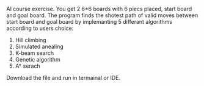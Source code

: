 AI course exercise. You get 2 6*6 boards with 6 piecs placed, start board and goal board.
The program finds the shotest path of valid moves between start board and goal board by implemanting 5 differant algorithms according to users choice:
1. Hill climbing
2. Simulated anealing
3. K-beam search
4. Genetic algorithm
5. A* serach


Download the file and run in termainal or IDE.

